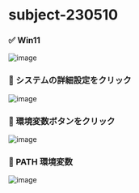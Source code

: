# subject-230510

### ✅ Win11
![image](https://github.com/winofsql/subject-230510/assets/1501327/cc176315-b537-470c-a956-df4280c57061)

### 🔴 システムの詳細設定をクリック
![image](https://github.com/winofsql/subject-230510/assets/1501327/924cdd73-7a8d-4b24-a6eb-9479ca8b807e)

### 🔵 環境変数ボタンをクリック
![image](https://github.com/winofsql/subject-230510/assets/1501327/afd3fb89-5b91-4692-9e4d-8005f93b38e9)

### 🔶 PATH 環境変数
![image](https://github.com/winofsql/subject-230510/assets/1501327/8ec489de-a8d2-4931-a01a-e274b36df495)
